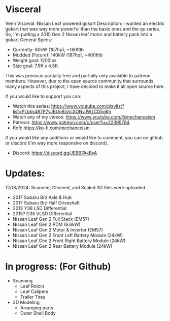 # Visceral
Venn Visceral: Nissan Leaf powered gokart
Description: I wanted an electric gokart that was way more powerful than the basic ones and the qs series.
So, I'm putting a 2015 Gen 2 Nissan leaf motor and battery pack into a gokart
General Specs:
- Currently: 80kW (107hp), ~180ftlb
- Modded (Future): 140kW (187hp), ~400ftlb
- Weight goal: 1200lbs
- Size goal: 7.5ft x 4.5ft

This was previous partially free and partially only available to patreon members.
However, due to the open source community that surrounds many aspects of this project, I have decided to make it all open source here.

If you would like to support you can:
- Watch this series: https://www.youtube.com/playlist?list=PLbks487P7yJBUq8ilzjcXONvJWzCD5g6h
- Watch any of my videos: https://www.youtube.com/@mechanceism
- Patreon: https://www.patreon.com/c/user?u=22395784
- Kofi: https://ko-fi.com/mechanceism

If you would like any additions or would like to comment, you can on github or discord (I'm way more responsive on discord).
- Discord: https://discord.gg/JEBB7AkRvA

# Updates:
12/18/2024: Scanned, Cleaned, and Scaled 3D files were uploaded
- 2017 Subaru Brz Axle & Hub
- 2017 Subaru Brz Half Driveshaft
- 2013 Y38 LSD Differential
- 2015? G35 VLSD Differential
- Nissan Leaf Gen 2 Full Stack (EM57)
- Nissan Leaf Gen 2 PDM (6.6kW)
- Nissan Leaf Gen 2 Motor & Inverter (EM57)
- Nissan Leaf Gen 2 Front Left Battery Module (24kW)
- Nissan Leaf Gen 2 Front Right Battery Module (24kW)
- Nissan Leaf Gen 2 Rear Battery Module (24kW)

# In progress: (For Github)
- Scanning
    - Leaf Rotors
    - Leaf Calipers
    - Trailer Tires
- 3D Modeling
    - Arranging parts
    - Outer Shell Body

